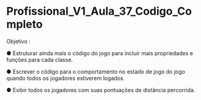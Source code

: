 # Profissional_V1_Aula_37_Codigo_Completo

Objetivo :

● Estruturar ainda mais o código do jogo para incluir mais
propriedades e funções para cada classe.

● Escrever o código para o comportamento no estado de jogo
do jogo quando todos os jogadores estiverem logados.

● Exibir todos os jogadores com suas pontuações de distância
percorrida.
